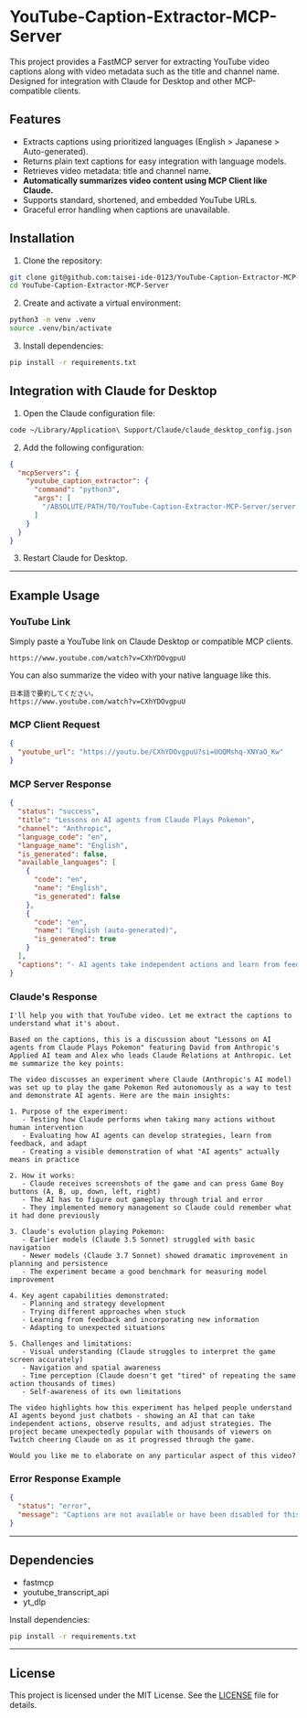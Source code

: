 # YouTube-Caption-Extractor-MCP-Server

This project provides a FastMCP server for extracting YouTube video captions along with video metadata such as the title and channel name.
Designed for integration with Claude for Desktop and other MCP-compatible clients.

## Features

- Extracts captions using prioritized languages (English > Japanese > Auto-generated).
- Returns plain text captions for easy integration with language models.
- Retrieves video metadata: title and channel name.
- **Automatically summarizes video content using MCP Client like Claude.**
- Supports standard, shortened, and embedded YouTube URLs.
- Graceful error handling when captions are unavailable.

## Installation

1. Clone the repository:

```bash
git clone git@github.com:taisei-ide-0123/YouTube-Caption-Extractor-MCP-Server.git
cd YouTube-Caption-Extractor-MCP-Server
```

2. Create and activate a virtual environment:

```bash
python3 -m venv .venv
source .venv/bin/activate
```

3. Install dependencies:

```bash
pip install -r requirements.txt
```

## Integration with Claude for Desktop

1. Open the Claude configuration file:

```bash
code ~/Library/Application\ Support/Claude/claude_desktop_config.json
```

2. Add the following configuration:

```json
{
  "mcpServers": {
    "youtube_caption_extractor": {
      "command": "python3",
      "args": [
        "/ABSOLUTE/PATH/TO/YouTube-Caption-Extractor-MCP-Server/server.py"
      ]
    }
  }
}
```

3. Restart Claude for Desktop.

---

## Example Usage

### YouTube Link

Simply paste a YouTube link on Claude Desktop or compatible MCP clients.

```
https://www.youtube.com/watch?v=CXhYDOvgpuU
```

You can also summarize the video with your native language like this.

```
日本語で要約してください。
https://www.youtube.com/watch?v=CXhYDOvgpuU
```

### MCP Client Request

```json
{
  "youtube_url": "https://youtu.be/CXhYDOvgpuU?si=UOQMshq-XNYaO_Kw"
}
```

### MCP Server Response

```json
{
  "status": "success",
  "title": "Lessons on AI agents from Claude Plays Pokemon",
  "channel": "Anthropic",
  "language_code": "en",
  "language_name": "English",
  "is_generated": false,
  "available_languages": [
    {
      "code": "en",
      "name": "English",
      "is_generated": false
    },
    {
      "code": "en",
      "name": "English (auto-generated)",
      "is_generated": true
    }
  ],
  "captions": "- AI agents take independent actions and learn from feedback.\n- Claude plays Pokemon ..."
}
```

### Claude's Response

```
I'll help you with that YouTube video. Let me extract the captions to understand what it's about.

Based on the captions, this is a discussion about "Lessons on AI agents from Claude Plays Pokemon" featuring David from Anthropic's Applied AI team and Alex who leads Claude Relations at Anthropic. Let me summarize the key points:

The video discusses an experiment where Claude (Anthropic's AI model) was set up to play the game Pokemon Red autonomously as a way to test and demonstrate AI agents. Here are the main insights:

1. Purpose of the experiment:
   - Testing how Claude performs when taking many actions without human intervention
   - Evaluating how AI agents can develop strategies, learn from feedback, and adapt
   - Creating a visible demonstration of what "AI agents" actually means in practice

2. How it works:
   - Claude receives screenshots of the game and can press Game Boy buttons (A, B, up, down, left, right)
   - The AI has to figure out gameplay through trial and error
   - They implemented memory management so Claude could remember what it had done previously

3. Claude's evolution playing Pokemon:
   - Earlier models (Claude 3.5 Sonnet) struggled with basic navigation
   - Newer models (Claude 3.7 Sonnet) showed dramatic improvement in planning and persistence
   - The experiment became a good benchmark for measuring model improvement

4. Key agent capabilities demonstrated:
   - Planning and strategy development
   - Trying different approaches when stuck
   - Learning from feedback and incorporating new information
   - Adapting to unexpected situations

5. Challenges and limitations:
   - Visual understanding (Claude struggles to interpret the game screen accurately)
   - Navigation and spatial awareness
   - Time perception (Claude doesn't get "tired" of repeating the same action thousands of times)
   - Self-awareness of its own limitations

The video highlights how this experiment has helped people understand AI agents beyond just chatbots - showing an AI that can take independent actions, observe results, and adjust strategies. The project became unexpectedly popular with thousands of viewers on Twitch cheering Claude on as it progressed through the game.

Would you like me to elaborate on any particular aspect of this video?
```

### Error Response Example

```json
{
  "status": "error",
  "message": "Captions are not available or have been disabled for this video."
}
```

---

## Dependencies

- fastmcp
- youtube_transcript_api
- yt_dlp

Install dependencies:

```bash
pip install -r requirements.txt
```

---

## License

This project is licensed under the MIT License. See the [LICENSE](LICENSE) file for details.

